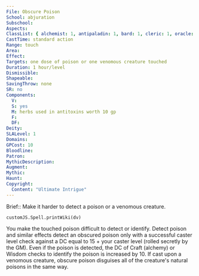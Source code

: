 ```yaml
---
File: Obscure Poison
School: abjuration
Subschool: 
Aspects: 
ClassList: { alchemist: 1, antipaladin: 1, bard: 1, cleric: 1, oracle: 1, druid: 1, mesmerist: 1, shaman: 1, sorcerer: 1, wizard: 1, witch: 1 }
CastTime: standard action
Range: touch
Area: 
Effect: 
Targets: one dose of poison or one venomous creature touched
Duration: 1 hour/level
Dismissible: 
Shapeable: 
SavingThrow: none
SR: no
Components:
  V: 
  S: yes
  M: herbs used in antitoxins worth 10 gp
  F: 
  DF: 
Deity: 
SLALevel: 1
Domains: 
GPCost: 10
Bloodline: 
Patron: 
MythicDescription: 
Augment: 
Mythic: 
Haunt: 
Copyright:
  Content: "Ultimate Intrigue"
---
```

Brief:: Make it harder to detect a poison or a venomous creature.

```dataviewjs
customJS.Spell.printWiki(dv)
```

You make the touched poison difficult to detect or identify. Detect poison and similar effects detect an obscured poison only with a successful caster level check against a DC equal to 15 + your caster level (rolled secretly by the GM). Even if the poison is detected, the DC of Craft (alchemy) or Wisdom checks to identify the poison is increased by 10.  If cast upon a venomous creature, obscure poison disguises all of the creature's natural poisons in the same way.
